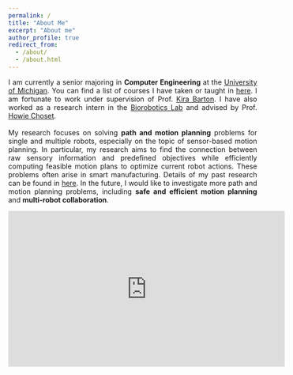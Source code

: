 ```yaml
---
permalink: /
title: "About Me"
excerpt: "About me"
author_profile: true
redirect_from: 
  - /about/
  - /about.html
---
```


<p align="justify">
I am currently a senior majoring in <strong>Computer Engineering</strong> at the <a href="https://umich.edu">University of Michigan</a>. You can find a list of courses I have taken or taught in <a href="/courses">here</a>. I am fortunate to work under supervision of Prof. <a href="https://me.engin.umich.edu/people/faculty/kira-barton">Kira Barton</a>. I have also worked as a research intern in the <a href="http://biorobotics.ri.cmu.edu/index.php"> Biorobotics Lab</a> and advised by Prof. <a href="https://www.ri.cmu.edu/ri-faculty/howie-choset">Howie Choset</a>.
<br>
<br>
My research focuses on solving <strong>path and motion planning</strong> problems for single and multiple robots, especially on the topic of sensor-based motion planning. In particular, my research aims to find the connection between raw sensory information and predefined objectives while efficiently computing feasible motion plans to optimize current robot actions. These problems often arise in smart manufacturing. Details of my past research can be found in <a href="/research">here</a>. In the future, I would like to investigate more path and motion planning problems, including <strong>safe and efficient motion planning</strong> and <strong>multi-robot collaboration</strong>. 
</p>

<!-- <iframe
    width="640"
    height="4"
    src="https://www.youtube.com/watch?v=31cjtfL8-b4&autoplay=1&mute=1"
    frameborder="0"
    allow="autoplay"
    allowfullscreen
>
</iframe> -->

<iframe width="560" height="315" src="https://www.youtube.com/embed/31cjtfL8-b4?autoplay=1&mute=1&playlist=31cjtfL8-b4&loop=1" title="YouTube video player" frameborder="0" allow="accelerometer; autoplay; clipboard-write; encrypted-media; gyroscope; picture-in-picture" allowfullscreen></iframe>